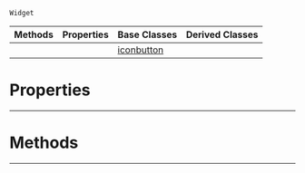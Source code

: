  `Widget`

|Methods|Properties|Base Classes|Derived Classes|
|---|---|---|---|
| | |[iconbutton](https://github.com/ArendDanielek/ZeroDocsTest/blob/master/code_reference/class_reference/iconbutton.markdown)| |


 #  Properties


---  
 #  Methods


---  
 
  
  
  
  
  
  
  

 